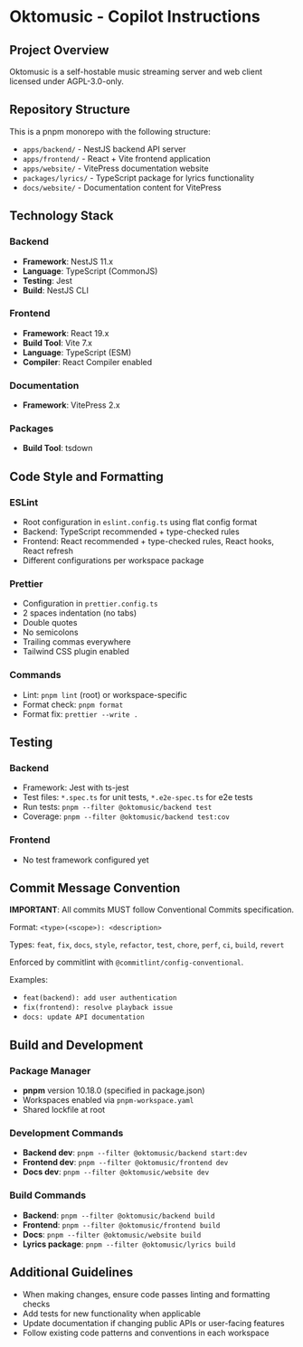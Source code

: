 # Oktomusic - Copilot Instructions

## Project Overview

Oktomusic is a self-hostable music streaming server and web client licensed under AGPL-3.0-only.

## Repository Structure

This is a pnpm monorepo with the following structure:

- `apps/backend/` - NestJS backend API server
- `apps/frontend/` - React + Vite frontend application
- `apps/website/` - VitePress documentation website
- `packages/lyrics/` - TypeScript package for lyrics functionality
- `docs/website/` - Documentation content for VitePress

## Technology Stack

### Backend

- **Framework**: NestJS 11.x
- **Language**: TypeScript (CommonJS)
- **Testing**: Jest
- **Build**: NestJS CLI

### Frontend

- **Framework**: React 19.x
- **Build Tool**: Vite 7.x
- **Language**: TypeScript (ESM)
- **Compiler**: React Compiler enabled

### Documentation

- **Framework**: VitePress 2.x

### Packages

- **Build Tool**: tsdown

## Code Style and Formatting

### ESLint

- Root configuration in `eslint.config.ts` using flat config format
- Backend: TypeScript recommended + type-checked rules
- Frontend: React recommended + type-checked rules, React hooks, React refresh
- Different configurations per workspace package

### Prettier

- Configuration in `prettier.config.ts`
- 2 spaces indentation (no tabs)
- Double quotes
- No semicolons
- Trailing commas everywhere
- Tailwind CSS plugin enabled

### Commands

- Lint: `pnpm lint` (root) or workspace-specific
- Format check: `pnpm format`
- Format fix: `prettier --write .`

## Testing

### Backend

- Framework: Jest with ts-jest
- Test files: `*.spec.ts` for unit tests, `*.e2e-spec.ts` for e2e tests
- Run tests: `pnpm --filter @oktomusic/backend test`
- Coverage: `pnpm --filter @oktomusic/backend test:cov`

### Frontend

- No test framework configured yet

## Commit Message Convention

**IMPORTANT**: All commits MUST follow Conventional Commits specification.

Format: `<type>(<scope>): <description>`

Types: `feat`, `fix`, `docs`, `style`, `refactor`, `test`, `chore`, `perf`, `ci`, `build`, `revert`

Enforced by commitlint with `@commitlint/config-conventional`.

Examples:

- `feat(backend): add user authentication`
- `fix(frontend): resolve playback issue`
- `docs: update API documentation`

## Build and Development

### Package Manager

- **pnpm** version 10.18.0 (specified in package.json)
- Workspaces enabled via `pnpm-workspace.yaml`
- Shared lockfile at root

### Development Commands

- **Backend dev**: `pnpm --filter @oktomusic/backend start:dev`
- **Frontend dev**: `pnpm --filter @oktomusic/frontend dev`
- **Docs dev**: `pnpm --filter @oktomusic/website dev`

### Build Commands

- **Backend**: `pnpm --filter @oktomusic/backend build`
- **Frontend**: `pnpm --filter @oktomusic/frontend build`
- **Docs**: `pnpm --filter @oktomusic/website build`
- **Lyrics package**: `pnpm --filter @oktomusic/lyrics build`

## Additional Guidelines

- When making changes, ensure code passes linting and formatting checks
- Add tests for new functionality when applicable
- Update documentation if changing public APIs or user-facing features
- Follow existing code patterns and conventions in each workspace
